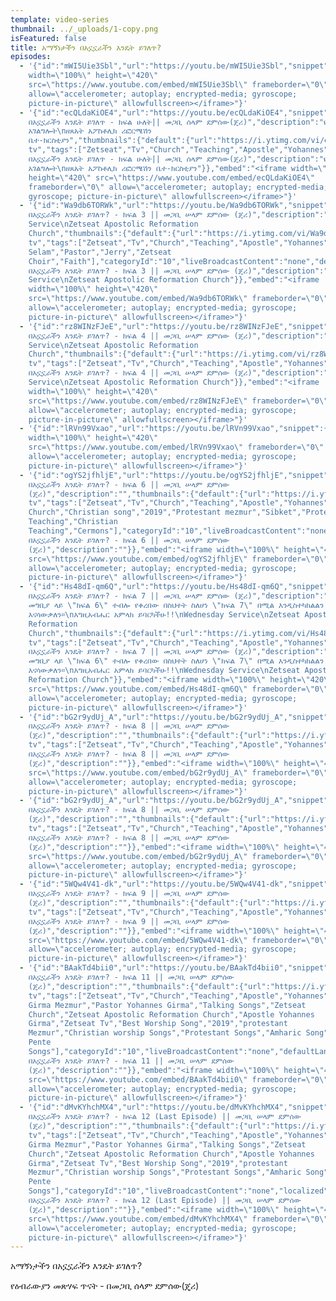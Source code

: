 ```yaml
---
template: video-series
thumbnail: ../_uploads/1-copy.png
isFeatured: false
title: አማኝነታችን በአኗኗራችን እንዴት ይገለጥ?
episodes:
  - '{"id":"mWI5Uie3Sbl","url":"https://youtu.be/mWI5Uie3Sbl","snippet":{},"embed":"<iframe
    width=\"100%\" height=\"420\"
    src=\"https://www.youtube.com/embed/mWI5Uie3Sbl\" frameborder=\"0\"
    allow=\"accelerometer; autoplay; encrypted-media; gyroscope;
    picture-in-picture\" allowfullscreen></iframe>"}'
  - '{"id":"ecQLdaKiOE4","url":"https://youtu.be/ecQLdaKiOE4","snippet":{"publishedAt":"2019-02-11T12:52:56Z","channelId":"UCMo33JDmBy8iYtFYJ26rlCQ","title":"አማኝነታችን
    በአኗኗራችን እንዴት ይገለጥ - ክፍል ሁለት|| መጋቢ ሰላም ደምሰው(ጄሪ)","description":"የእሮብ
    አገልግሎት\nዘጸአት አፖስቶሊክ ሪፎርሜሽን
    ቤተ-ክርስቲያን","thumbnails":{"default":{"url":"https://i.ytimg.com/vi/ecQLdaKiOE4/default.jpg","width":120,"height":90},"medium":{"url":"https://i.ytimg.com/vi/ecQLdaKiOE4/mqdefault.jpg","width":320,"height":180},"high":{"url":"https://i.ytimg.com/vi/ecQLdaKiOE4/hqdefault.jpg","width":480,"height":360},"standard":{"url":"https://i.ytimg.com/vi/ecQLdaKiOE4/sddefault.jpg","width":640,"height":480},"maxres":{"url":"https://i.ytimg.com/vi/ecQLdaKiOE4/maxresdefault.jpg","width":1280,"height":720}},"channelTitle":"Zetseat
    tv","tags":["Zetseat","Tv","Church","Teaching","Apostle","Yohannes","Girma","Joye","Johnny","Prophet","Man","of","God"],"categoryId":"10","liveBroadcastContent":"none","defaultLanguage":"am","localized":{"title":"አማኝነታችን
    በአኗኗራችን እንዴት ይገለጥ - ክፍል ሁለት|| መጋቢ ሰላም ደምሰው(ጄሪ)","description":"የእሮብ
    አገልግሎት\nዘጸአት አፖስቶሊክ ሪፎርሜሽን ቤተ-ክርስቲያን"}},"embed":"<iframe width=\"100%\"
    height=\"420\" src=\"https://www.youtube.com/embed/ecQLdaKiOE4\"
    frameborder=\"0\" allow=\"accelerometer; autoplay; encrypted-media;
    gyroscope; picture-in-picture\" allowfullscreen></iframe>"}'
  - '{"id":"Wa9db6TORWk","url":"https://youtu.be/Wa9db6TORWk","snippet":{"publishedAt":"2019-02-25T11:46:44Z","channelId":"UCMo33JDmBy8iYtFYJ26rlCQ","title":"አማኝነታችን
    በአኗኗራችን እንዴት ይገለጥ? - ክፍል 3 || መጋቢ ሠላም ደምሰው (ጄሪ)","description":"Wednesday
    Service\nZetseat Apostolic Reformation
    Church","thumbnails":{"default":{"url":"https://i.ytimg.com/vi/Wa9db6TORWk/default.jpg","width":120,"height":90},"medium":{"url":"https://i.ytimg.com/vi/Wa9db6TORWk/mqdefault.jpg","width":320,"height":180},"high":{"url":"https://i.ytimg.com/vi/Wa9db6TORWk/hqdefault.jpg","width":480,"height":360}},"channelTitle":"Zetseat
    tv","tags":["Zetseat","Tv","Church","Teaching","Apostle","Yohannes","Girma","Joye","Johnny","Prophet","Man","of","God","Pastor
    Selam","Pastor","Jerry","Zetseat
    Choir","Faith"],"categoryId":"10","liveBroadcastContent":"none","defaultLanguage":"en","localized":{"title":"አማኝነታችን
    በአኗኗራችን እንዴት ይገለጥ? - ክፍል 3 || መጋቢ ሠላም ደምሰው (ጄሪ)","description":"Wednesday
    Service\nZetseat Apostolic Reformation Church"}},"embed":"<iframe
    width=\"100%\" height=\"420\"
    src=\"https://www.youtube.com/embed/Wa9db6TORWk\" frameborder=\"0\"
    allow=\"accelerometer; autoplay; encrypted-media; gyroscope;
    picture-in-picture\" allowfullscreen></iframe>"}'
  - '{"id":"rz8WINzFJeE","url":"https://youtu.be/rz8WINzFJeE","snippet":{"publishedAt":"2019-03-04T15:51:34Z","channelId":"UCMo33JDmBy8iYtFYJ26rlCQ","title":"አማኝነታችን
    በአኗኗራችን እንዴት ይገለጥ? - ክፍል 4 || መጋቢ ሠላም ደምሰው (ጄሪ)","description":"Wednesday
    Service\nZetseat Apostolic Reformation
    Church","thumbnails":{"default":{"url":"https://i.ytimg.com/vi/rz8WINzFJeE/default.jpg","width":120,"height":90},"medium":{"url":"https://i.ytimg.com/vi/rz8WINzFJeE/mqdefault.jpg","width":320,"height":180},"high":{"url":"https://i.ytimg.com/vi/rz8WINzFJeE/hqdefault.jpg","width":480,"height":360},"standard":{"url":"https://i.ytimg.com/vi/rz8WINzFJeE/sddefault.jpg","width":640,"height":480},"maxres":{"url":"https://i.ytimg.com/vi/rz8WINzFJeE/maxresdefault.jpg","width":1280,"height":720}},"channelTitle":"Zetseat
    tv","tags":["Zetseat","Tv","Church","Teaching","Apostle","Yohannes","Girma","Joye","Johnny","Prophet","Man","of","God"],"categoryId":"10","liveBroadcastContent":"none","defaultLanguage":"en","localized":{"title":"አማኝነታችን
    በአኗኗራችን እንዴት ይገለጥ? - ክፍል 4 || መጋቢ ሠላም ደምሰው (ጄሪ)","description":"Wednesday
    Service\nZetseat Apostolic Reformation Church"}},"embed":"<iframe
    width=\"100%\" height=\"420\"
    src=\"https://www.youtube.com/embed/rz8WINzFJeE\" frameborder=\"0\"
    allow=\"accelerometer; autoplay; encrypted-media; gyroscope;
    picture-in-picture\" allowfullscreen></iframe>"}'
  - '{"id":"lRVn99Vxao","url":"https://youtu.be/lRVn99Vxao","snippet":{},"embed":"<iframe
    width=\"100%\" height=\"420\"
    src=\"https://www.youtube.com/embed/lRVn99Vxao\" frameborder=\"0\"
    allow=\"accelerometer; autoplay; encrypted-media; gyroscope;
    picture-in-picture\" allowfullscreen></iframe>"}'
  - '{"id":"ogYS2jfhljE","url":"https://youtu.be/ogYS2jfhljE","snippet":{"publishedAt":"2019-04-13T13:01:17Z","channelId":"UCMo33JDmBy8iYtFYJ26rlCQ","title":"አማኝነታችን
    በአኗኗራችን እንዴት ይገለጥ? - ክፍል 6 || መጋቢ ሠላም ደምሰው
    (ጄሪ)","description":"","thumbnails":{"default":{"url":"https://i.ytimg.com/vi/ogYS2jfhljE/default.jpg","width":120,"height":90},"medium":{"url":"https://i.ytimg.com/vi/ogYS2jfhljE/mqdefault.jpg","width":320,"height":180},"high":{"url":"https://i.ytimg.com/vi/ogYS2jfhljE/hqdefault.jpg","width":480,"height":360},"standard":{"url":"https://i.ytimg.com/vi/ogYS2jfhljE/sddefault.jpg","width":640,"height":480},"maxres":{"url":"https://i.ytimg.com/vi/ogYS2jfhljE/maxresdefault.jpg","width":1280,"height":720}},"channelTitle":"Zetseat
    tv","tags":["Zetseat","Tv","Church","Teaching","Apostle","Yohannes","Girma","Joye","Johnny","Prophet","Man","of","God","Zetseat
    Church","Christian song","2019","Protestant mezmur","Sibket","Protestant
    Teaching","Christian
    Teaching","Cermons"],"categoryId":"10","liveBroadcastContent":"none","defaultLanguage":"en","localized":{"title":"አማኝነታችን
    በአኗኗራችን እንዴት ይገለጥ? - ክፍል 6 || መጋቢ ሠላም ደምሰው
    (ጄሪ)","description":""}},"embed":"<iframe width=\"100%\" height=\"420\"
    src=\"https://www.youtube.com/embed/ogYS2jfhljE\" frameborder=\"0\"
    allow=\"accelerometer; autoplay; encrypted-media; gyroscope;
    picture-in-picture\" allowfullscreen></iframe>"}'
  - '{"id":"Hs48dI-qm6Q","url":"https://youtu.be/Hs48dI-qm6Q","snippet":{"publishedAt":"2019-03-25T16:30:37Z","channelId":"UCMo33JDmBy8iYtFYJ26rlCQ","title":"አማኝነታችን
    በአኗኗራችን እንዴት ይገለጥ? - ክፍል 7 || መጋቢ ሠላም ደምሰው (ጄሪ)","description":"እዚህ Episode
    መግቢያ ላይ \"ክፍል 6\" ተብሎ የቀረበው በስህተት ስለሆነ \"ክፍል 7\" በሚል እንዲስተካከልልን ከይቅርታ ጋር
    እናሳውቃለን፡፡\nእግዚአብሔር አምላክ ይባርካችሁ!!\nWednesday Service\nZetseat Apostolic
    Reformation
    Church","thumbnails":{"default":{"url":"https://i.ytimg.com/vi/Hs48dI-qm6Q/default.jpg","width":120,"height":90},"medium":{"url":"https://i.ytimg.com/vi/Hs48dI-qm6Q/mqdefault.jpg","width":320,"height":180},"high":{"url":"https://i.ytimg.com/vi/Hs48dI-qm6Q/hqdefault.jpg","width":480,"height":360},"standard":{"url":"https://i.ytimg.com/vi/Hs48dI-qm6Q/sddefault.jpg","width":640,"height":480},"maxres":{"url":"https://i.ytimg.com/vi/Hs48dI-qm6Q/maxresdefault.jpg","width":1280,"height":720}},"channelTitle":"Zetseat
    tv","tags":["Zetseat","Tv","Church","Teaching","Apostle","Yohannes","Girma","Joye","Johnny","Prophet","Man","of","God"],"categoryId":"10","liveBroadcastContent":"none","defaultLanguage":"en","localized":{"title":"አማኝነታችን
    በአኗኗራችን እንዴት ይገለጥ? - ክፍል 7 || መጋቢ ሠላም ደምሰው (ጄሪ)","description":"እዚህ Episode
    መግቢያ ላይ \"ክፍል 6\" ተብሎ የቀረበው በስህተት ስለሆነ \"ክፍል 7\" በሚል እንዲስተካከልልን ከይቅርታ ጋር
    እናሳውቃለን፡፡\nእግዚአብሔር አምላክ ይባርካችሁ!!\nWednesday Service\nZetseat Apostolic
    Reformation Church"}},"embed":"<iframe width=\"100%\" height=\"420\"
    src=\"https://www.youtube.com/embed/Hs48dI-qm6Q\" frameborder=\"0\"
    allow=\"accelerometer; autoplay; encrypted-media; gyroscope;
    picture-in-picture\" allowfullscreen></iframe>"}'
  - '{"id":"bG2r9ydUj_A","url":"https://youtu.be/bG2r9ydUj_A","snippet":{"publishedAt":"2019-04-22T10:07:33Z","channelId":"UCMo33JDmBy8iYtFYJ26rlCQ","title":"አማኝነታችን
    በአኗኗራችን እንዴት ይገለጥ? - ክፍል 8 || መጋቢ ሠላም ደምሰው
    (ጄሪ)","description":"","thumbnails":{"default":{"url":"https://i.ytimg.com/vi/bG2r9ydUj_A/default.jpg","width":120,"height":90},"medium":{"url":"https://i.ytimg.com/vi/bG2r9ydUj_A/mqdefault.jpg","width":320,"height":180},"high":{"url":"https://i.ytimg.com/vi/bG2r9ydUj_A/hqdefault.jpg","width":480,"height":360},"standard":{"url":"https://i.ytimg.com/vi/bG2r9ydUj_A/sddefault.jpg","width":640,"height":480},"maxres":{"url":"https://i.ytimg.com/vi/bG2r9ydUj_A/maxresdefault.jpg","width":1280,"height":720}},"channelTitle":"Zetseat
    tv","tags":["Zetseat","Tv","Church","Teaching","Apostle","Yohannes","Girma","Joye","Johnny","Prophet","Man","of","God"],"categoryId":"10","liveBroadcastContent":"none","defaultLanguage":"en","localized":{"title":"አማኝነታችን
    በአኗኗራችን እንዴት ይገለጥ? - ክፍል 8 || መጋቢ ሠላም ደምሰው
    (ጄሪ)","description":""}},"embed":"<iframe width=\"100%\" height=\"420\"
    src=\"https://www.youtube.com/embed/bG2r9ydUj_A\" frameborder=\"0\"
    allow=\"accelerometer; autoplay; encrypted-media; gyroscope;
    picture-in-picture\" allowfullscreen></iframe>"}'
  - '{"id":"bG2r9ydUj_A","url":"https://youtu.be/bG2r9ydUj_A","snippet":{"publishedAt":"2019-04-22T10:07:33Z","channelId":"UCMo33JDmBy8iYtFYJ26rlCQ","title":"አማኝነታችን
    በአኗኗራችን እንዴት ይገለጥ? - ክፍል 8 || መጋቢ ሠላም ደምሰው
    (ጄሪ)","description":"","thumbnails":{"default":{"url":"https://i.ytimg.com/vi/bG2r9ydUj_A/default.jpg","width":120,"height":90},"medium":{"url":"https://i.ytimg.com/vi/bG2r9ydUj_A/mqdefault.jpg","width":320,"height":180},"high":{"url":"https://i.ytimg.com/vi/bG2r9ydUj_A/hqdefault.jpg","width":480,"height":360},"standard":{"url":"https://i.ytimg.com/vi/bG2r9ydUj_A/sddefault.jpg","width":640,"height":480},"maxres":{"url":"https://i.ytimg.com/vi/bG2r9ydUj_A/maxresdefault.jpg","width":1280,"height":720}},"channelTitle":"Zetseat
    tv","tags":["Zetseat","Tv","Church","Teaching","Apostle","Yohannes","Girma","Joye","Johnny","Prophet","Man","of","God"],"categoryId":"10","liveBroadcastContent":"none","defaultLanguage":"en","localized":{"title":"አማኝነታችን
    በአኗኗራችን እንዴት ይገለጥ? - ክፍል 8 || መጋቢ ሠላም ደምሰው
    (ጄሪ)","description":""}},"embed":"<iframe width=\"100%\" height=\"420\"
    src=\"https://www.youtube.com/embed/bG2r9ydUj_A\" frameborder=\"0\"
    allow=\"accelerometer; autoplay; encrypted-media; gyroscope;
    picture-in-picture\" allowfullscreen></iframe>"}'
  - '{"id":"5WQw4V41-dk","url":"https://youtu.be/5WQw4V41-dk","snippet":{"publishedAt":"2019-05-22T06:46:26Z","channelId":"UCMo33JDmBy8iYtFYJ26rlCQ","title":"አማኝነታችን
    በአኗኗራችን እንዴት ይገለጥ? - ክፍል 9 || መጋቢ ሠላም ደምሰው
    (ጄሪ)","description":"","thumbnails":{"default":{"url":"https://i.ytimg.com/vi/5WQw4V41-dk/default.jpg","width":120,"height":90},"medium":{"url":"https://i.ytimg.com/vi/5WQw4V41-dk/mqdefault.jpg","width":320,"height":180},"high":{"url":"https://i.ytimg.com/vi/5WQw4V41-dk/hqdefault.jpg","width":480,"height":360}},"channelTitle":"Zetseat
    tv","tags":["Zetseat","Tv","Church","Teaching","Apostle","Yohannes","Girma","Joye","Johnny","Prophet","Man","of","God"],"categoryId":"10","liveBroadcastContent":"none","defaultLanguage":"en","localized":{"title":"አማኝነታችን
    በአኗኗራችን እንዴት ይገለጥ? - ክፍል 9 || መጋቢ ሠላም ደምሰው
    (ጄሪ)","description":""}},"embed":"<iframe width=\"100%\" height=\"420\"
    src=\"https://www.youtube.com/embed/5WQw4V41-dk\" frameborder=\"0\"
    allow=\"accelerometer; autoplay; encrypted-media; gyroscope;
    picture-in-picture\" allowfullscreen></iframe>"}'
  - '{"id":"BAakTd4bii0","url":"https://youtu.be/BAakTd4bii0","snippet":{"publishedAt":"2019-06-05T10:25:25Z","channelId":"UCMo33JDmBy8iYtFYJ26rlCQ","title":"አማኝነታችን
    በአኗኗራችን እንዴት ይገለጥ? - ክፍል 11 || መጋቢ ሠላም ደምሰው
    (ጄሪ)","description":"","thumbnails":{"default":{"url":"https://i.ytimg.com/vi/BAakTd4bii0/default.jpg","width":120,"height":90},"medium":{"url":"https://i.ytimg.com/vi/BAakTd4bii0/mqdefault.jpg","width":320,"height":180},"high":{"url":"https://i.ytimg.com/vi/BAakTd4bii0/hqdefault.jpg","width":480,"height":360},"standard":{"url":"https://i.ytimg.com/vi/BAakTd4bii0/sddefault.jpg","width":640,"height":480},"maxres":{"url":"https://i.ytimg.com/vi/BAakTd4bii0/maxresdefault.jpg","width":1280,"height":720}},"channelTitle":"Zetseat
    tv","tags":["Zetseat","Tv","Church","Teaching","Apostle","Yohannes","Girma","Joye","Johnny","Prophet","Man","of","God","Yohannes
    Girma Mezmur","Pastor Yohannes Girma","Talking Songs","Zetseat
    Church","Zetseat Apostolic Reformation Church","Apostle Yohannes
    Girma","Zetseat Tv","Best Worship Song","2019","protestant
    Mezmur","Christian worship Songs","Protestant Songs","Amharic Song","Best
    Pente
    Songs"],"categoryId":"10","liveBroadcastContent":"none","defaultLanguage":"en","localized":{"title":"አማኝነታችን
    በአኗኗራችን እንዴት ይገለጥ? - ክፍል 11 || መጋቢ ሠላም ደምሰው
    (ጄሪ)","description":""}},"embed":"<iframe width=\"100%\" height=\"420\"
    src=\"https://www.youtube.com/embed/BAakTd4bii0\" frameborder=\"0\"
    allow=\"accelerometer; autoplay; encrypted-media; gyroscope;
    picture-in-picture\" allowfullscreen></iframe>"}'
  - '{"id":"dMvKYhchMX4","url":"https://youtu.be/dMvKYhchMX4","snippet":{"publishedAt":"2019-08-02T12:53:31Z","channelId":"UCMo33JDmBy8iYtFYJ26rlCQ","title":"አማኝነታችን
    በአኗኗራችን እንዴት ይገለጥ? - ክፍል 12 (Last Episode) || መጋቢ ሠላም ደምሰው
    (ጄሪ)","description":"","thumbnails":{"default":{"url":"https://i.ytimg.com/vi/dMvKYhchMX4/default.jpg","width":120,"height":90},"medium":{"url":"https://i.ytimg.com/vi/dMvKYhchMX4/mqdefault.jpg","width":320,"height":180},"high":{"url":"https://i.ytimg.com/vi/dMvKYhchMX4/hqdefault.jpg","width":480,"height":360},"standard":{"url":"https://i.ytimg.com/vi/dMvKYhchMX4/sddefault.jpg","width":640,"height":480},"maxres":{"url":"https://i.ytimg.com/vi/dMvKYhchMX4/maxresdefault.jpg","width":1280,"height":720}},"channelTitle":"Zetseat
    tv","tags":["Zetseat","Tv","Church","Teaching","Apostle","Yohannes","Girma","Joye","Johnny","Prophet","Man","of","God","Yohannes
    Girma Mezmur","Pastor Yohannes Girma","Talking Songs","Zetseat
    Church","Zetseat Apostolic Reformation Church","Apostle Yohannes
    Girma","Zetseat Tv","Best Worship Song","2019","protestant
    Mezmur","Christian worship Songs","Protestant Songs","Amharic Song","Best
    Pente
    Songs"],"categoryId":"10","liveBroadcastContent":"none","localized":{"title":"አማኝነታችን
    በአኗኗራችን እንዴት ይገለጥ? - ክፍል 12 (Last Episode) || መጋቢ ሠላም ደምሰው
    (ጄሪ)","description":""}},"embed":"<iframe width=\"100%\" height=\"420\"
    src=\"https://www.youtube.com/embed/dMvKYhchMX4\" frameborder=\"0\"
    allow=\"accelerometer; autoplay; encrypted-media; gyroscope;
    picture-in-picture\" allowfullscreen></iframe>"}'
---
```

<!--StartFragment-->

አማኝነታችን በአኗኗራችን እንዴት ይገለጥ? 

የዕብራውያን መጽሃፍ ጥናት - በመጋቢ ሰላም ደምሰው(ጄሪ)

<!--EndFragment-->
